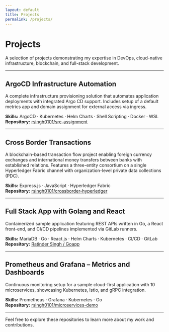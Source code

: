 ```yaml
---
layout: default
title: Projects
permalink: /projects/
---
```


# Projects

A selection of projects demonstrating my expertise in DevOps, cloud-native infrastructure, blockchain, and full-stack development.

---

## ArgoCD Infrastructure Automation

A complete infrastructure provisioning solution that automates application deployments with integrated Argo CD support. Includes setup of a default metrics app and domain assignment for external access via ingress.

**Skills:** ArgoCD · Kubernetes · Helm Charts · Shell Scripting · Docker · WSL  
**Repository:** [rsingh0101/sre-assignment](https://github.com/rsingh0101/sre-assignment)

---

## Cross Border Transactions

A blockchain-based transaction flow project enabling foreign currency exchanges and international money transfers between banks with established relations. Features a three-entity consortium on a single Hyperledger Fabric channel with organization-level private data collections (PDC).

**Skills:** Express.js · JavaScript · Hyperledger Fabric  
**Repository:** [rsingh0101/crossborder-hyperledger](https://github.com/rsingh0101/crossborder-hyperledger)

---

## Full Stack App with Golang and React

Containerized sample application featuring REST APIs written in Go, a React front-end, and CI/CD pipelines implemented via GitLab runners.

**Skills:** MariaDB · Go · React.js · Helm Charts · Kubernetes · CI/CD · GitLab  
**Repository:** [Ratinder Singh / Goapp](https://gitlab.com/Ratinder%20Singh/Goapp)

---

## Prometheus and Grafana – Metrics and Dashboards

Continuous monitoring setup for a sample cloud-first application with 10 microservices, showcasing Kubernetes, Istio, and gRPC integration.

**Skills:** Prometheus · Grafana · Kubernetes · Go  
**Repository:** [rsingh0101/microservices-demo](https://github.com/rsingh0101/microservices-demo)

---

Feel free to explore these repositories to learn more about my work and contributions.
